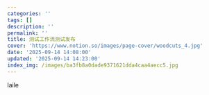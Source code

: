 ```yaml
---
categories: ''
tags: []
description: ''
permalink: ''
title: 测试工作流测试发布
cover: 'https://www.notion.so/images/page-cover/woodcuts_4.jpg'
date: '2025-09-14 14:08:00'
updated: '2025-09-14 14:23:00'
index_img: /images/ba3fb8a0dade9371621dda4caa4aecc5.jpg
---
```


laile 


